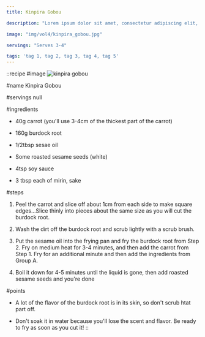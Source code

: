 ```yaml
---
title: Kinpira Gobou

description: "Lorem ipsum dolor sit amet, consectetur adipiscing elit, sed do eiusmod tempor incididunt ut labore et dolore magna aliqua. Tincidunt eget nullam non nisi est sit amet facilisis."

image: "img/vol4/kinpira_gobou.jpg"

servings: "Serves 3-4"

tags: 'tag 1, tag 2, tag 3, tag 4, tag 5'
---
```


::recipe
#image
![kinpira gobou](/img/vol4/kinpira_gobou.jpg)

#name
Kinpira Gobou

#servings
null

#ingredients
- 40g carrot (you'll use 3-4cm of the thickest part of the carrot)
- 160g burdock root
- 1/2tbsp sesae oil
- Some roasted sesame seeds (white)

- 4tsp soy sauce
- 3 tbsp each of mirin, sake
    
#steps
1. Peel the carrot and slice off about 1cm from each side to make square edges...Slice thinly into pieces about the same size as you will cut the burdock root.

2. Wash the dirt off the burdock root and scrub lightly with a scrub brush.

3. Put the sesame oil into the frying pan and fry the burdock root from Step 2. Fry on medium heat for 3-4 minutes, and then add the carrot from Step 1. Fry for an additional minute and then add the ingredients from Group A.

4. Boil it down for 4-5 minutes until the liquid is gone, then add roasted sesame seeds and you're done


#points
- A lot of the flavor of the burdock root is in its skin, so don't scrub htat part off.

- Don't soak it in water because you'll lose the scent and flavor. Be ready to fry as soon as you cut it!
::